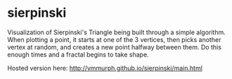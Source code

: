 # sierpinski

Visualization of Sierpinski's Triangle being built through a simple algorithm. When plotting a point, it starts at one of the 3 vertices, then picks another vertex at random, and creates a new point halfway between them. Do this enough times and a fractal begins to take shape.

Hosted version here: http://vmmurph.github.io/sierpinski/main.html

